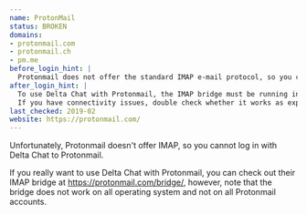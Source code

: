 ```yaml
---
name: ProtonMail
status: BROKEN
domains:
- protonmail.com
- protonmail.ch
- pm.me
before_login_hint: |
  Protonmail does not offer the standard IMAP e-mail protocol, so you cannot log in with Delta Chat to Protonmail.
after_login_hint: |
  To use Delta Chat with Protonmail, the IMAP bridge must be running in the background.
  If you have connectivity issues, double check whether it works as expected.
last_checked: 2019-02
website: https://protonmail.com/
---
```


Unfortunately, Protonmail doesn't offer IMAP, so you cannot log in with Delta Chat to Protonmail.

If you really want to use Delta Chat with Protonmail, you can check out their IMAP bridge at <https://protonmail.com/bridge/>, however, note that the bridge does not work on all operating system and not on all Protonmail accounts.
